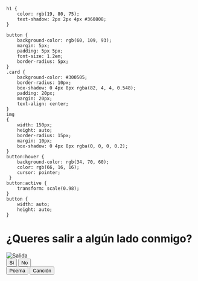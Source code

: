 
    
    h1 {
        color: rgb(19, 80, 75);
        text-shadow: 2px 2px 4px #360808;
    }

    button {
        background-color: rgb(60, 109, 93);
        margin: 5px;
        padding: 5px 5px;
        font-size: 1.2em;
        border-radius: 5px;
    }
    .card {
        background-color: #300505;
        border-radius: 10px;
        box-shadow: 0 4px 8px rgba(82, 4, 4, 0.548);
        padding: 20px;
        margin: 20px;
        text-align: center;
    }
    img
    {
        width: 150px;
        height: auto;
        border-radius: 15px;
        margin: 10px;
        box-shadow: 0 4px 8px rgba(0, 0, 0, 0.2);
    }
    button:hover {
        background-color: rgb(34, 70, 60);
        color: rgb(66, 16, 16);
        cursor: pointer;
     }
    button:active {
        transform: scale(0.98);
    }
    button {
        width: auto;
        height: auto;
    }

</style>
</head>

  <body>
    <h1>¿Queres salir a algún lado conmigo?</h1>
    <div class="card">
        <img src="https://media.giphy.com/media/v1.Y2lkPWVjZjA1ZTQ3OTJ6Zm91MjUyZG0yZGVjdHdqOHo0M3oycmpjc2RoZmJnY2h4YnU4cSZlcD12MV9naWZzX3JlbGF0ZWQmY3Q9Zw/xAFIrLYSDMUa4/giphy.gif" alt="Salida">      
    </div>
    <div> 
    <button onclick="cambiarDePagina('jullii.html')">Si</button>
    <button onclick="cambiarDePagina('https://www.youtube.com/watch?v=btaPu76Z3mo')">No</button>
   </div>
    <script>
        function cambiarDePagina(pagina) {
            window.location.href = pagina;
        }
    </script>
    <div>
        <button onclick="alert('Que te enamores de mí, es mi sueño, es mi anhelo, es lo que más yo quiero, es por lo que lucho cada día de mi vida, es mi deseo secreto.')" alt ="Mensaje secreto">Poema</button>
        <button onclick="cambiarDePagina('https://www.youtube.com/watch?v=HiCIz-xU1P4&list=RDHiCIz-xU1P4&start_radio=1')">Canción</button>
    </div>
    
</body> 
</html>
